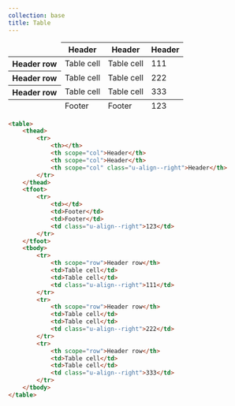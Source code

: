```yaml
---
collection: base
title: Table
---
```


<table>
    <thead>
        <tr>
            <td></td>
            <th scope="col">Header</th>
            <th scope="col">Header</th>
            <th scope="col" class="u-align--right">Header</th>
        </tr>
    </thead>
    <tfoot>
        <tr>
            <td></td>
            <td>Footer</td>
            <td>Footer</td>
            <td class="u-align--right">123</td>
        </tr>
    </tfoot>
    <tbody>
        <tr>
            <th scope="row">Header row</th>
            <td>Table cell</td>
            <td>Table cell</td>
            <td class="u-align--right">111</td>
        </tr>
        <tr>
            <th scope="row">Header row</th>
            <td>Table cell</td>
            <td>Table cell</td>
            <td class="u-align--right">222</td>
        </tr>
        <tr>
            <th scope="row">Header row</th>
            <td>Table cell</td>
            <td>Table cell</td>
            <td class="u-align--right">333</td>
        </tr>
    </tbody>
</table>


```html
<table>
    <thead>
        <tr>
            <th></th>
            <th scope="col">Header</th>
            <th scope="col">Header</th>
            <th scope="col" class="u-align--right">Header</th>
        </tr>
    </thead>
    <tfoot>
        <tr>
            <td></td>
            <td>Footer</td>
            <td>Footer</td>
            <td class="u-align--right">123</td>
        </tr>
    </tfoot>
    <tbody>
        <tr>
            <th scope="row">Header row</th>
            <td>Table cell</td>
            <td>Table cell</td>
            <td class="u-align--right">111</td>
        </tr>
        <tr>
            <th scope="row">Header row</th>
            <td>Table cell</td>
            <td>Table cell</td>
            <td class="u-align--right">222</td>
        </tr>
        <tr>
            <th scope="row">Header row</th>
            <td>Table cell</td>
            <td>Table cell</td>
            <td class="u-align--right">333</td>
        </tr>
    </tbody>
</table>
```

